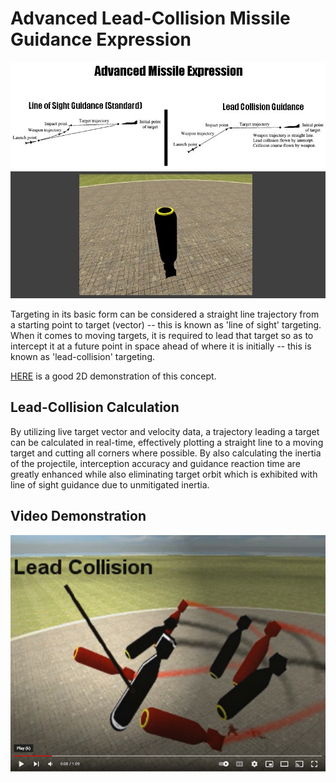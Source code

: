 # Advanced Lead-Collision Missile Guidance Expression

![Lead-collision](https://github.com/TimIsabella/Gmod-AdvancedMissileExpression/blob/main/Lead-Collision.jpg)

Targeting in its basic form can be considered a straight line trajectory from a 
starting point to target (vector) -- this is known as 'line of sight' targeting.
When it comes to moving targets, it is required to lead that target so as
to intercept it at a future point in space ahead of where it is initially
-- this is known as 'lead-collision' targeting.

[HERE](https://www.youtube.com/watch?v=T2fPKUfmnKo) is a good 2D demonstration of this concept.

## Lead-Collision Calculation

By utilizing live target vector and velocity data, a trajectory leading a target can 
be calculated in real-time, effectively plotting a straight line to a moving target 
and cutting all corners where possible. By also calculating the inertia of the projectile,
interception accuracy and guidance reaction time are greatly enhanced while also eliminating
target orbit which is exhibited with line of sight guidance due to unmitigated inertia.

## Video Demonstration
[![Watch the video](https://github.com/TimIsabella/Gmod-AdvancedMissileExpression/blob/main/AME.png)](https://www.youtube.com/watch?v=8GuJDiRmCqA)
